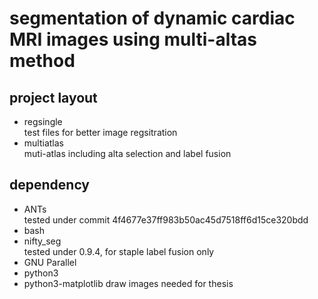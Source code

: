 #	segmentation of dynamic cardiac MRI images using multi-altas method

##	project layout

*	regsingle  
	test files for better image regsitration
*	multiatlas  
	muti-atlas including alta selection and label fusion
			
##	dependency 
*	ANTs  
	tested under commit 4f4677e37ff983b50ac45d7518ff6d15ce320bdd
*	bash  
*	nifty_seg  
	tested under 0.9.4, for staple label fusion only
*	GNU Parallel  
* python3
* python3-matplotlib
  draw images needed for thesis

